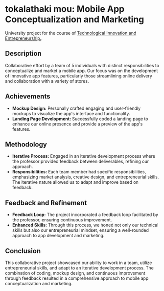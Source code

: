 # tokalathaki mou: Mobile App Conceptualization and Marketing

University project for the course of [Technological Innovation and Entrepreneurship.](https://www.dept.aueb.gr/el/cs/courses/3584). 
 

## Description
Collaborative effort by a team of 5 individuals with distinct responsibilities to conceptualize and market a mobile app. Our focus was on the development of innovative app features, particularly those streamlining online delivery and collaboration with a variety of stores.

## Achievements
- **Mockup Design:** Personally crafted engaging and user-friendly mockups to visualize the app's interface and functionality.
- **Landing Page Development:** Successfully coded a landing page to enhance our online presence and provide a preview of the app's features.

## Methodology
- **Iterative Process:** Engaged in an iterative development process where the professor provided feedback between deliverables, refining our approach.
- **Responsibilities:** Each team member had specific responsibilities, emphasizing market analysis, creative design, and entrepreneurial skills. The iterative nature allowed us to adapt and improve based on feedback.

## Feedback and Refinement
- **Feedback Loop:** The project incorporated a feedback loop facilitated by the professor, ensuring continuous improvement.
- **Enhanced Skills:** Through this process, we honed not only our technical skills but also our entrepreneurial mindset, ensuring a well-rounded approach to app development and marketing.

## Conclusion
This collaborative project showcased our ability to work in a team, utilize entrepreneurial skills, and adapt to an iterative development process. The combination of coding, mockup design, and continuous improvement through feedback resulted in a comprehensive approach to mobile app conceptualization and marketing. 
